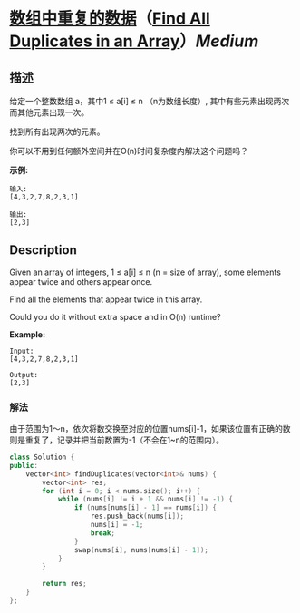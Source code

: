 # [数组中重复的数据](https://leetcode-cn.com/problems/find-all-duplicates-in-an-array)（[Find All Duplicates in an Array](https://leetcode.com/problems/find-all-duplicates-in-an-array)）*Medium*
## 描述
给定一个整数数组 a，其中1 ≤ a[i] ≤ n （n为数组长度）, 其中有些元素出现两次而其他元素出现一次。

找到所有出现两次的元素。

你可以不用到任何额外空间并在O(n)时间复杂度内解决这个问题吗？

**示例:**
```
输入:
[4,3,2,7,8,2,3,1]

输出:
[2,3]
```

## Description
Given an array of integers, 1 ≤ a[i] ≤ n (n = size of array), some elements appear twice and others appear once.

Find all the elements that appear twice in this array.

Could you do it without extra space and in O(n) runtime?

**Example:**
```
Input:
[4,3,2,7,8,2,3,1]

Output:
[2,3]
```


### 解法
由于范围为1～n，依次将数交换至对应的位置nums[i]-1，如果该位置有正确的数则是重复了，记录并把当前数置为-1（不会在1~n的范围内）。
```c++
class Solution {
public:
    vector<int> findDuplicates(vector<int>& nums) {
        vector<int> res;
        for (int i = 0; i < nums.size(); i++) {
            while (nums[i] != i + 1 && nums[i] != -1) {
                if (nums[nums[i] - 1] == nums[i]) {
                    res.push_back(nums[i]);
                    nums[i] = -1;
                    break;
                }
                swap(nums[i], nums[nums[i] - 1]);
            }
        }
        
        return res;
    }
};
```
